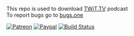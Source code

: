This repo is used to download [TWiT.TV](http://twit.tv) podcast  
To report bugs go to [bugs.one](http://bugs.one)  
  
  
[![Patreon](https://img.shields.io/badge/patreon-donate-orange.svg)](https://www.patreon.com/casjay) 
[![Paypal](https://img.shields.io/badge/Donate-PayPal-green.svg)](https://www.paypal.me/casjaysdev) 
[![Build Status](https://travis-ci.org/CasjaysDev/bash-podcast-downloader.svg?branch=master)](https://travis-ci.org/CasjaysDev/bash-podcast-downloader)  
  
  
